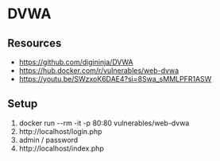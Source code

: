 # DVWA

## Resources

- https://github.com/digininja/DVWA
- https://hub.docker.com/r/vulnerables/web-dvwa
- https://youtu.be/SWzxoK6DAE4?si=8Swa_sMMLPFR1ASW

## Setup

1. docker run --rm -it -p 80:80 vulnerables/web-dvwa
2. http://localhost/login.php
3. admin / password
4. http://localhost/index.php
